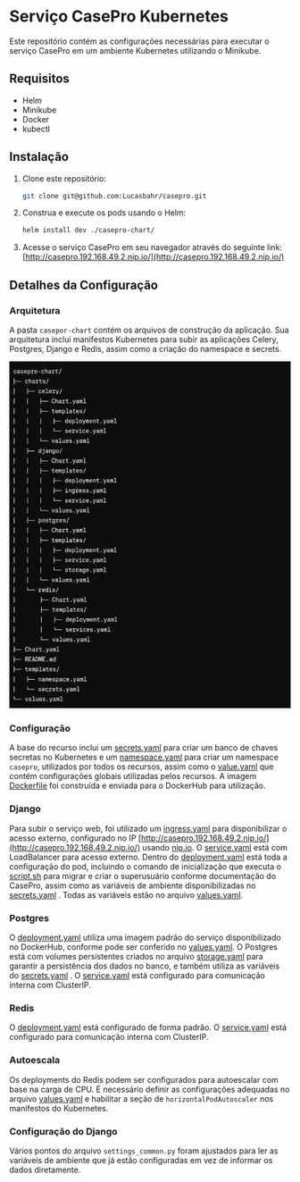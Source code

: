 # Serviço CasePro Kubernetes

Este repositório contém as configurações necessárias para executar o serviço CasePro em um ambiente Kubernetes utilizando o Minikube.

## Requisitos

- Helm
- Minikube
- Docker
- kubectl

## Instalação

1. Clone este repositório:

    ```bash
    git clone git@github.com:Lucasbahr/casepro.git
    ```

2. Construa e execute os pods usando o Helm:

    ```bash
    helm install dev ./casepro-chart/
    ```

3. Acesse o serviço CasePro em seu navegador através do seguinte link: [http://casepro.192.168.49.2.nip.io/](http://casepro.192.168.49.2.nip.io/)

## Detalhes da Configuração

### Arquitetura

A pasta `casepor-chart` contém os arquivos de construção da aplicação. Sua arquitetura inclui manifestos Kubernetes para subir as aplicações Celery, Postgres, Django e Redis, assim como a criação do namespace e secrets.

![Arquitetura Helm](../images/arquitetura-helm.png)

### Configuração

A base do recurso inclui um [secrets.yaml](./templates/secrets.yaml)  para criar um banco de chaves secretas no Kubernetes e um [namespace.yaml](./templates/namespace.yaml) para criar um namespace `casepro`, utilizados por todos os recursos, assim como o [value.yaml](./values.yaml)  que contém configurações globais utilizadas pelos recursos. A imagem [Dockerfile](../Dockerfile) foi construída e enviada para o DockerHub para utilização.

### Django

Para subir o serviço web, foi utilizado um [ingress.yaml](./charts/django/templates/ingress.yaml) para disponibilizar o acesso externo, configurado no IP [http://casepro.192.168.49.2.nip.io/](http://casepro.192.168.49.2.nip.io/) usando [nip.io](https://nip.io/). O [service.yaml](./charts/django/templates/service.yaml) está com LoadBalancer para acesso externo. Dentro do [deployment.yaml](./charts/django/templates/deployment.yaml) está toda a configuração do pod, incluindo o comando de inicialização que executa o [script.sh](../script.sh) para migrar e criar o superusuário conforme documentação do CasePro, assim como as variáveis de ambiente disponibilizadas no [secrets.yaml](./templates/secrets.yaml) . Todas as variáveis estão no arquivo [values.yaml](./charts/django/templates/values.yaml).

### Postgres

O [deployment.yaml](./charts/postgres/templates/deployment.yaml) utiliza uma imagem padrão do serviço disponibilizado no DockerHub, conforme pode ser conferido no [values.yaml](./charts/postgres/templates/values.yaml). O Postgres está com volumes persistentes criados no arquivo [storage.yaml](./charts/postgres/templates/storage.yaml) para garantir a persistência dos dados no banco, e também utiliza as variáveis do [secrets.yaml](./templates/secrets.yaml) . O [service.yaml](./charts/postgres/templates/service.yaml)  está configurado para comunicação interna com ClusterIP.

### Redis

O [deployment.yaml](./charts/redis/templates/deployment.yaml) está configurado de forma padrão. O [service.yaml](./charts/celery/templates/service.yaml) está configurado para comunicação interna com ClusterIP.

### Autoescala

Os deployments do Redis podem ser configurados para autoescalar com base na carga de CPU. É necessário definir as configurações adequadas no arquivo [values.yaml](./charts/redis/templates/values.yaml) e habilitar a seção de `horizontalPodAutoscaler` nos manifestos do Kubernetes.

### Configuração do Django

Vários pontos do arquivo `settings_common.py` foram ajustados para ler as variáveis de ambiente que já estão configuradas em vez de informar os dados diretamente.
